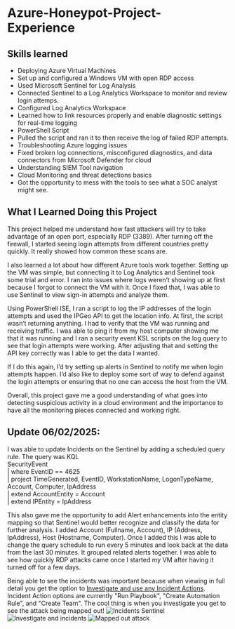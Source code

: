 # Azure-Honeypot-Project-Experience

<h2> Skills learned</h2>

- Deploying Azure Virtual Machines
- Set up and configured a Windows VM with open RDP access
- Used Microsoft Sentinel for Log Analysis
- Connected Sentinel to a Log Analytics Workspace to monitor and review login attemps.
- Configured Log Analytics Workspace
- Learned how to link resources properly and enable diagnostic settings for real-time logging
- PowerShell Script
- Pulled the script and ran it to then receive the log of failed RDP attempts.
- Troubleshooting Azure logging issues
- Fixed broken log connections, misconfigured diagnostics, and data connectors from Microsoft Defender for cloud
- Understanding SIEM Tool navigation
- Cloud Monitoring and threat detections basics
- Got the opportunity to mess with the tools to see what a SOC analyst might see.

<h2> What I Learned Doing this Project</h2>

This project helped me understand how fast attackers will try to take advantage of an open port, especially RDP (3389). After turning off the firewall, I started seeing login attempts from different countries pretty quickly. It really showed how common these scans are.

I also learned a lot about how different Azure tools work together. Setting up the VM was simple, but connecting it to Log Analytics and Sentinel took some trial and error. I ran into issues where logs weren’t showing up at first because I forgot to connect the VM with it. Once I fixed that, I was able to use Sentinel to view sign-in attempts and analyze them.

Using PowerShell ISE, I ran a script to log the IP addresses of the login attempts and used the IPGeo API to get the location info. At first, the script wasn’t returning anything. I had to verify that the VM was running and receiving traffic. I was able to ping it from my host computer showing me that it was running and I ran a security event KSL scripts on the log query to see that login attempts were working. After adjusting that and setting the API key correctly was I able to get the data I wanted.

If I do this again, I’d try setting up alerts in Sentinel to notify me when login attempts happen. I’d also like to deploy some sort of way to defend against the login attempts or ensuring that no one can access the host from the VM.

Overall, this project gave me a good understanding of what goes into detecting suspicious activity in a cloud environment and the importance to have all the monitoring pieces connected and working right.

<h2> Update 06/02/2025:</h2>
  I was able to update Incidents on the Sentinel by adding a scheduled query rule. The query was KQL<br/>
SecurityEvent<br/>
| where EventID == 4625<br/>
| project TimeGenerated, EventID, WorkstationName, LogonTypeName, Account, Computer, IpAddress<br/>
| extend AccountEntity = Account<br/>
| extend IPEntity = IpAddress<br/>

This also gave me the opportunity to add Alert enhancements into the entity mapping so that Sentinel would better recognize and classify the data for further analysis. I added Account (Fullname, Account), IP (Address, IpAddress), Host (Hostname, Computer). Once I added this I was able to change the query schedule to run every 5 minutes and look back at the data from the last 30 minutes. It grouped related alerts together. I was able to see how quickly RDP attacks came once I started my VM after having it turned off for a few days.

Being able to see the incidents was important because when viewing in full detail you get the option to <ins>Investigate and use any Incident Actions</ins>. Incident Action options are currently "Run Playbook", "Create Automation Rule", and "Create Team". The cool thing is when you investigate you get to see the attack being mapped out!
![Incidents Sentinel](https://github.com/user-attachments/assets/497e4f4a-a401-4499-b79d-e24032154ac1)
![Investigate and incidents](https://github.com/user-attachments/assets/7321cfdf-99e9-4d44-aec8-fd1da62ad5d0)
![Mapped out attack](https://github.com/user-attachments/assets/322b4fdc-b785-4bc0-931d-c540a15c7dd2)
